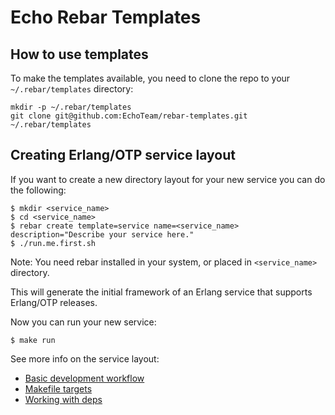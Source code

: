 # Echo Rebar Templates #

## How to use templates ##

To make the templates available, you need to clone the repo to your
`~/.rebar/templates` directory:

    mkdir -p ~/.rebar/templates
    git clone git@github.com:EchoTeam/rebar-templates.git ~/.rebar/templates
    
## Creating Erlang/OTP service layout

If you want to create a new directory layout for your new service you can do the following:

    $ mkdir <service_name>
    $ cd <service_name>
    $ rebar create template=service name=<service_name> description="Describe your service here."
    $ ./run.me.first.sh

Note: You need rebar installed in your system, or placed in `<service_name>` directory.

This will generate the initial framework of an Erlang service that supports
Erlang/OTP releases.

Now you can run your new service:

    $ make run

See more info on the service layout:
 * [Basic development workflow](service/DEV.md)
 * [Makefile targets](service/MAKE.md)
 * [Working with deps](service/DEPS.md)
